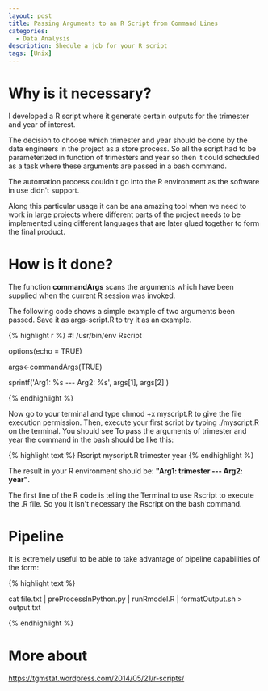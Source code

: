 ```yaml
---
layout: post
title: Passing Arguments to an R Script from Command Lines
categories:
  - Data Analysis
description: Shedule a job for your R script
tags: [Unix]
---
```


# Why is it necessary?

I developed a R script where it generate certain outputs for the trimester and year of interest.

The decision to choose which trimester and year should be done by the data engineers in the project as a store process.
So all the script had to be parameterized in function of trimesters and year so then it could scheduled 
as a task where these arguments are passed in a bash command. 

The automation process couldn't go into the R environment as the software in use didn't support.

Along this particular usage it can be ana amazing tool when we need to work in large projects where different parts of the project needs to be implemented using different languages that are later glued together to form the final product.

# How is it done?

The function **commandArgs** scans the arguments which have been supplied when the current R session was invoked. 

The following code shows a simple example of two arguments been passed. Save it as args-script.R to try it as an example.

{% highlight r %}
#! /usr/bin/env Rscript

options(echo = TRUE)

args<-commandArgs(TRUE)

sprintf('Arg1: %s --- Arg2: %s', 
        args[1], args[2]')
        
{% endhighlight %}

Now go to your terminal and type chmod +x myscript.R to give the file execution permission. Then, execute your first script by typing ./myscript.R on the terminal. You should see
To pass the arguments of trimester and year the command in the bash should be like this:

{% highlight text %}
Rscript myscript.R trimester year
{% endhighlight %}

The result in your R environment should be: **"Arg1: trimester --- Arg2: year"**.

The first line of the R code is telling the Terminal to use Rscript to execute the .R file. So you it isn't necessary the Rscript on the bash command.

# Pipeline

It is extremely useful to be able to take advantage of pipeline capabilities of the form:

{% highlight text %}

cat file.txt | preProcessInPython.py | runRmodel.R | formatOutput.sh > output.txt

{% endhighlight %}


# More about
https://tgmstat.wordpress.com/2014/05/21/r-scripts/
